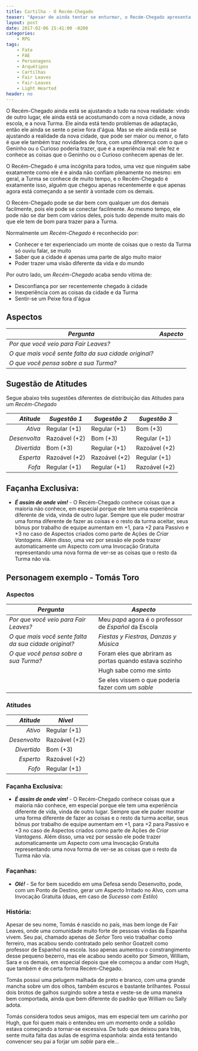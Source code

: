 ```yaml
---
title: Cartilha - O Recém-Chegado
teaser: "Apesar de ainda tentar se enturmar, o Recém-Chegado apresenta novas formas da Turma se divertir"
layout: post
date: 2017-02-06 15:41:00 -0200
categories: 
    - RPG
tags:
    - Fate
    - FAE
    - Personagens
    - Arquétipos
    - Cartilhas
    - Fair Leaves
    - Fair-Leaves
    - Light Hearted
header: no
---
```


O Recém-Chegado ainda está se ajustando a tudo na nova realidade: vindo de outro lugar, ele ainda está se acostumando com a nova cidade, a nova escola, e a nova Turma. Ele ainda está tendo problemas de adaptação, então ele ainda se sente o peixe fora d'água. Mas se ele ainda está se ajustando a realidade da nova cidade, que pode ser maior ou menor, o fato é que ele também traz novidades de fora, com uma diferença com o que o Geninho ou o Curioso poderia trazer, que é a experiência real: ele fez e conhece as coisas que o Geninho ou o Curioso conhecem apenas de ler.

<!-- excerpt -->

O Recém-Chegado é uma incógnita para todos, uma vez que ninguém sabe exatamente como ele é e ainda não confiam plenamente no mesmo: em geral, a Turma se conhece de muito tempo, e o Recém-Chegado é exatamente isso, alguém que chegou apenas recentemente e que apenas agora está começando a se sentir à vontade com os demais.

O Recém-Chegado pode se dar bem com qualquer um dos demais facilmente, pois ele pode se conectar facilmente. Ao mesmo tempo, ele pode não se dar bem com vários deles, pois tudo depende muito mais do que ele tem de bom para trazer para a Turma.

Normalmente um _Recém-Chegado_ é reconhecido por:

+ Conhecer e ter experienciado um monte de coisas que o resto da Turma só ouviu falar, se muito
+ Saber que a cidade é apenas uma parte de algo muito maior
+ Poder trazer uma visão diferente da vida e do mundo

Por outro lado, um _Recém-Chegado_ acaba sendo vítima de:

+ Desconfiança por ser recentemente chegado à cidade
+ Inexperiência com as coisas da cidade e da Turma
+ Sentir-se um Peixe fora d'água

## Aspectos

| ***Pergunta***                                        | ***Aspecto*** |
|-------------------------------------------------------|---------------|
| _Por que você veio para Fair Leaves?_                 |               |
| _O que mais você sente falta da sua cidade original?_ |               |
| _O que você pensa sobre a sua Turma?_                 |               | 

## Sugestão de Atitudes

Segue abaixo três sugestões diferentes de distribuição das Atitudes para um _Recém-Chegado_
 
| ***Atitude***  | ***Sugestão 1***   | ***Sugestão 2***   | ***Sugestão 3***   |
|---------------:|--------------------|--------------------|--------------------|
| _Ativa_        | Regular (+1)       | Regular (+1)       | Bom (+3)           |
| _Desenvolta_   | Razoável (+2)      | Bom (+3)           | Regular (+1)       |
| _Divertida_    | Bom (+3)           | Regular (+1)       | Razoável (+2)      |
| _Esperta_      | Razoável (+2)      | Razoável (+2)      | Regular (+1)       |
| _Fofa_         | Regular (+1)       | Regular (+1)       | Razoável (+2)      |


## Façanha Exclusiva:

+ ***É assim de onde vim!*** - O Recém-Chegado conhece coisas que a maioria não conhece, em especial porque ele tem uma experiência diferente de vida, vinda de outro lugar. Sempre que ele puder mostrar uma forma diferente de fazer as coisas e o resto da turma aceitar, seus bônus por trabalho de equipe aumentam em +1, para +2 para Passivo e +3 no caso de Aspectos criados como parte de Ações de _Criar Vantagens_. Além disso, uma vez por sessão ele pode trazer automaticamente um Aspecto com uma Invocação Gratuita  representando uma nova forma de ver-se as coisas que o resto da Turma não via.

## Personagem exemplo - Tomás Toro
 
### Aspectos

 | ***Pergunta***                        | ***Aspecto*** |
 |---------------------------------------|---------------|
 | _Por que você veio para Fair Leaves?_           | Meu _papá_ agora é o professor de _Español_ da Escola  |
 | _O que mais você sente falta da sua cidade original?_     | _Fiestas y Fiestras, Danzas y Música_ |
 | _O que você pensa sobre a sua Turma?_ | Foram eles que abriram as portas quando estava sozinho | 
 | | Hugh sabe como me sinto |
 | | Se eles vissem o que poderia fazer com um _sable_ |
 
### Atitudes
 
 | ***Atitude***  | ***Nível***   |
 |---------------:|---------------|
 | _Ativo_        | Regular (+1)  |
 | _Desenvolto_   | Razoável (+2) |
 | _Divertido_    | Bom (+3)      |
 | _Esperto_      | Razoável (+2) |
 | _Fofo_         | Regular (+1)  |
 
### Façanha Exclusiva:

+ ***É assim de onde vim!*** - O Recém-Chegado conhece coisas que a maioria não conhece, em especial porque ele tem uma experiência diferente de vida, vinda de outro lugar. Sempre que ele puder mostrar uma forma diferente de fazer as coisas e o resto da turma aceitar, seus bônus por trabalho de equipe aumentam em +1, para +2 para Passivo e +3 no caso de Aspectos criados como parte de Ações de _Criar Vantagens_. Além disso, uma vez por sessão ele pode trazer automaticamente um Aspecto com uma Invocação Gratuita  representando uma nova forma de ver-se as coisas que o resto da Turma não via.

### Façanhas:
 
+ ***Olé!*** - Se for bem sucedido em uma Defesa sendo Desenvolto, pode, com um Ponto de Destino, gerar um Aspecto Irritado  no Alvo, com uma Invocação Gratuita (duas, em caso de _Sucesso com Estilo_)

### História:

Apesar de seu nome, Tomás é nascido no país, mas bem longe de Fair Leaves, onde uma comunidade muito forte de pessoas vindas da Espanha vivem. Seu pai, chamado apenas de _Señor_ Toro veio trabalhar como ferreiro, mas acabou sendo contratado pelo senhor Goatzeit como professor de Espanhol na escola. Isso apenas aumentou o constrangimento desse pequeno bezerro, mas ele acabou sendo aceito por Simeon, William, Sara e os demais, em especial depois que ele começou a andar com Hugh, que também é de certa forma Recém-Chegado.

Tomás possui uma pelugem malhada de preto e branco, com uma grande mancha sobre um dos olhos, também escuros e bastante brilhantes. Possui dois brotos de galhos surgindo sobre a testa e veste-se de uma maneira bem comportada, ainda que bem diferente do padrão que William ou Sally adota.

Tomás considera todos seus amigos, mas em especial tem um carinho por Hugh, que foi quem mais o entendeu em um momento onde a solidão estava começando a tornar-se excessiva. De tudo que deixou para trás, sente muita falta das aulas de esgrima espanhola: ainda está tentando convencer seu pai a forjar um _sable_ para ele...

